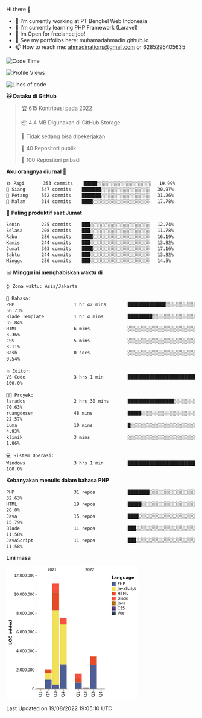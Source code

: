 Hi there 👋

- 🔭 I’m currently working at PT Bengkel Web Indonesia
- 🌱 I’m currently learning PHP Framework (Laravel)
- 📂 Im Open for freelance job!
- 🧷 See my portfolios here: muhamadahmadin.github.io
- 📫 How to reach me: ahmadinations@gmail.com or 6285295405635


<!--START_SECTION:waka-->
![Code Time](http://img.shields.io/badge/Code%20Time-1%2C119%20hrs%2012%20mins-blue)

![Profile Views](http://img.shields.io/badge/Profil%20dilihat-2-blue)

![Lines of code](https://img.shields.io/badge/Sejak%20Hello%20World%20aku%20telah%20menulis-26%20Million%20baris%20kode-blue)

**🐱 Dataku di GitHub** 

> 🏆 615 Kontribusi pada 2022
 > 
> 📦 4.4 MB Digunakan di GitHub Storage 
 > 
> 🚫 Tidak sedang bisa dipekerjakan
 > 
> 📜 40 Repositori publik 
 > 
> 🔑 100 Repositori pribadi  
 > 
**Aku orangnya diurnal 🐤** 

```text
🌞 Pagi       353 commits    █████░░░░░░░░░░░░░░░░░░░░   19.99% 
🌆 Siang      547 commits    ███████░░░░░░░░░░░░░░░░░░   30.97% 
🌃 Petang     552 commits    ███████░░░░░░░░░░░░░░░░░░   31.26% 
🌙 Malam      314 commits    ████░░░░░░░░░░░░░░░░░░░░░   17.78%

```
📅 **Paling produktif saat Jumat** 

```text
Senin        225 commits    ███░░░░░░░░░░░░░░░░░░░░░░   12.74% 
Selasa       208 commits    ███░░░░░░░░░░░░░░░░░░░░░░   11.78% 
Rabu         286 commits    ████░░░░░░░░░░░░░░░░░░░░░   16.19% 
Kamis        244 commits    ███░░░░░░░░░░░░░░░░░░░░░░   13.82% 
Jumat        303 commits    ████░░░░░░░░░░░░░░░░░░░░░   17.16% 
Sabtu        244 commits    ███░░░░░░░░░░░░░░░░░░░░░░   13.82% 
Minggu       256 commits    ███░░░░░░░░░░░░░░░░░░░░░░   14.5%

```


📊 **Minggu ini menghabiskan waktu di** 

```text
⌚︎ Zona waktu: Asia/Jakarta

💬 Bahasa: 
PHP                      1 hr 42 mins        ██████████████░░░░░░░░░░░   56.73% 
Blade Template           1 hr 4 mins         █████████░░░░░░░░░░░░░░░░   35.84% 
HTML                     6 mins              ░░░░░░░░░░░░░░░░░░░░░░░░░   3.36% 
CSS                      5 mins              ░░░░░░░░░░░░░░░░░░░░░░░░░   3.11% 
Bash                     0 secs              ░░░░░░░░░░░░░░░░░░░░░░░░░   0.54%

🔥 Editor: 
VS Code                  3 hrs 1 min         █████████████████████████   100.0%

🐱‍💻 Proyek: 
larados                  2 hrs 30 mins       █████████████████░░░░░░░░   70.63% 
ruangdosen               48 mins             █████░░░░░░░░░░░░░░░░░░░░   22.57% 
Luma                     10 mins             █░░░░░░░░░░░░░░░░░░░░░░░░   4.93% 
klinik                   3 mins              ░░░░░░░░░░░░░░░░░░░░░░░░░   1.86%

💻 Sistem Operasi: 
Windows                  3 hrs 1 min         █████████████████████████   100.0%

```

**Kebanyakan menulis dalam bahasa PHP** 

```text
PHP                      31 repos            ████████░░░░░░░░░░░░░░░░░   32.63% 
HTML                     19 repos            █████░░░░░░░░░░░░░░░░░░░░   20.0% 
Java                     15 repos            ████░░░░░░░░░░░░░░░░░░░░░   15.79% 
Blade                    11 repos            ███░░░░░░░░░░░░░░░░░░░░░░   11.58% 
JavaScript               11 repos            ███░░░░░░░░░░░░░░░░░░░░░░   11.58%

```


**Lini masa**

![Chart not found](https://raw.githubusercontent.com/MuhamadAhmadin/MuhamadAhmadin/master/charts/bar_graph.png) 


 Last Updated on 19/08/2022 19:05:10 UTC
<!--END_SECTION:waka-->

